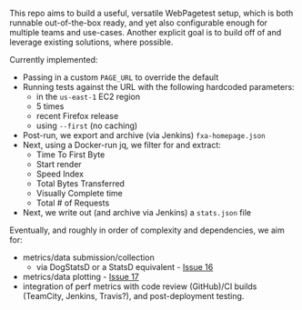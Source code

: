 This repo aims to build a useful, versatile WebPagetest setup, which is both runnable out-of-the-box ready, and yet also configurable enough for multiple teams and use-cases.  Another explicit goal is to build off of and leverage existing solutions, where possible.

Currently implemented:

* Passing in a custom ```PAGE_URL``` to override the default
* Running tests against the URL with the following hardcoded parameters:
  - in the ```us-east-1``` EC2 region
  - 5 times
  - recent Firefox release
  - using ```--first``` (no caching)
* Post-run, we export and archive (via Jenkins) ```fxa-homepage.json```
* Next, using a Docker-run jq, we filter for and extract:
  - Time To First Byte
  - Start render
  - Speed Index
  - Total Bytes Transferred
  - Visually Complete time
  - Total # of Requests
* Next, we write out (and archive via Jenkins) a ```stats.json``` file

Eventually, and roughly in order of complexity and dependencies, we aim for:

* metrics/data submission/collection
  - via DogStatsD or a StatsD equivalent - [Issue 16](https://github.com/mozilla/wpt-api/issues/16)
* metrics/data plotting - [Issue 17](https://github.com/mozilla/wpt-api/issues/17)
* integration of perf metrics with code review (GitHub)/CI builds (TeamCity, Jenkins, Travis?), and post-deployment testing.
